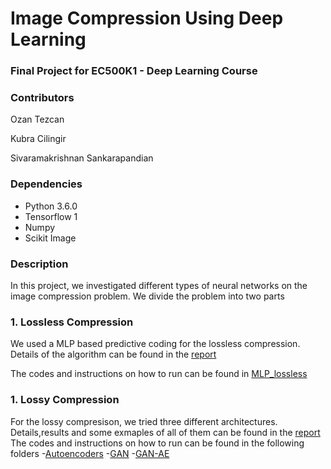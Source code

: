 # Image Compression Using Deep Learning
### Final Project for EC500K1 - Deep Learning Course
 
### Contributors
Ozan Tezcan

Kubra Cilingir

Sivaramakrishnan Sankarapandian


### Dependencies

- Python 3.6.0
- Tensorflow 1
- Numpy
- Scikit Image

### Description
In this project, we investigated different types of neural networks on the image compression problem.
We divide the problem into two parts

### 1. Lossless Compression

We used a MLP based predictive coding for the lossless compression.
Details of the algorithm can be found in the [report](https://github.com/scelesticsiva/Neural-Networks-for-Image-Compression/blob/master/report.pdf)

The codes and instructions on how to run can be found in [MLP_lossless](https://github.com/scelesticsiva/Neural-Networks-for-Image-Compression/tree/master/MLP_lossless)

### 1. Lossy Compression

For the lossy compresison, we tried three different architectures.
Details,results and some exmaples of all of them can be found in the [report](https://github.com/scelesticsiva/Neural-Networks-for-Image-Compression/blob/master/report.pdf)
The codes and instructions on how to run can be found in the following folders
-[Autoencoders](https://github.com/scelesticsiva/Neural-Networks-for-Image-Compression/tree/master/Autoencoders)
-[GAN](https://github.com/scelesticsiva/Neural-Networks-for-Image-Compression/tree/master/Autoencoders)
-[GAN-AE](https://github.com/scelesticsiva/Neural-Networks-for-Image-Compression/tree/master/Autoencoders)

